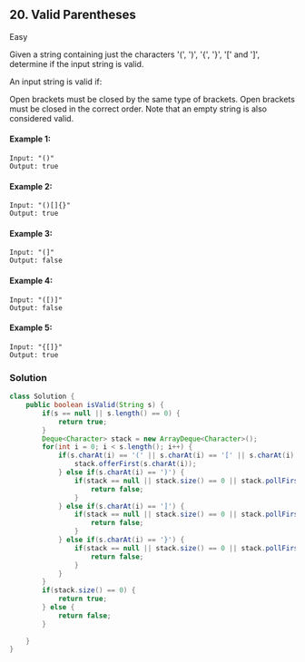 ## 20. Valid Parentheses

Easy

Given a string containing just the characters '(', ')', '{', '}', '[' and ']', determine if the input string is valid.

An input string is valid if:

Open brackets must be closed by the same type of brackets.
Open brackets must be closed in the correct order.
Note that an empty string is also considered valid.

#### Example 1:
```
Input: "()"
Output: true
```
#### Example 2:

```
Input: "()[]{}"
Output: true
```
#### Example 3:
```
Input: "(]"
Output: false
```
#### Example 4:
```
Input: "([)]"
Output: false
```
#### Example 5:
```
Input: "{[]}"
Output: true
```
### Solution
```Java
class Solution {
    public boolean isValid(String s) {
        if(s == null || s.length() == 0) {
            return true;
        }
        Deque<Character> stack = new ArrayDeque<Character>();
        for(int i = 0; i < s.length(); i++) {
            if(s.charAt(i) == '(' || s.charAt(i) == '[' || s.charAt(i) =='{') {
                stack.offerFirst(s.charAt(i));
            } else if(s.charAt(i) == ')') {
                if(stack == null || stack.size() == 0 || stack.pollFirst() != '(') {
                    return false;
                }
            } else if(s.charAt(i) == ']') {
                if(stack == null || stack.size() == 0 || stack.pollFirst() != '[') {
                    return false;
                }
            } else if(s.charAt(i) == '}') {
                if(stack == null || stack.size() == 0 || stack.pollFirst() != '{') {
                    return false;
                }
            }
        }
        if(stack.size() == 0) {
            return true;
        } else {
            return false;
        }
        
    }
}
```
